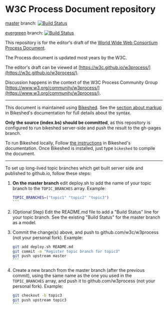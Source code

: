 # W3C Process Document repository

[master](https://github.com/frivoal/w3process/tree/master) branch: [![Build Status](https://travis-ci.org/w3c/w3process.svg?branch=master)](https://travis-ci.org/w3c/w3process)

[evergreen](https://github.com/frivoal/w3process/tree/evegreen) branch: [![Build Status](https://travis-ci.org/w3c/w3process.svg?branch=evergreen)](https://travis-ci.org/w3c/w3process)

This repository is for the editor's draft of the [World Wide Web Consortium Process Document](https://www.w3.org/Consortium/Process/).

The Process document is updated most years by the W3C.

The editor's draft can be viewed at [https://w3c.github.io/w3process/](https://w3c.github.io/w3process/).

Discussion happens in the context of the W3C Process Community Group [https://www.w3.org/community/w3process/](https://www.w3.org/community/w3process/).

----

This document is maintained using [Bikeshed](https://tabatkins.github.io/bikeshed/).
See the [section about markup](https://tabatkins.github.io/bikeshed/#markup-shortcuts) in Bikeshed's documentation for full details about the syntax.

**Only the source (index.bs) should be committed**,
as this repository is configured to run bikeshed server-side and push the result to the gh-pages branch.

To run Bikeshed locally,
Follow [the instructions](https://tabatkins.github.io/bikeshed/#installing) in Bikeshed's documentation.
Once Bikeshed is installed, just type `bikeshed` to compile the document.

----

To set up long-lived topic branches which get built server side and published to github.io,
follow these steps:

1. **On the master branch** edit deploy.sh to add the name of your topic branch to the `TOPIC_BRANCHES` array. Example:

   ````bash
   TOPIC_BRANCHES=("topic1" "topic2" "topic3")
   ```

2. (Optional Step) Edit the README.md file to add a "Build Status" line for your topic branch.
   See the existing "Build Status" for the master branch as a model.
3. Commit the change(s) above, and push to github.com/w3c/w3process (not your personal fork). Example:

   ````bash
   git add deploy.sh README.md
   git commit -m "Register topic branch for topic3"
   git push upstream master
   ```

4. Create a new branch from the master branch (after the previous commit), using the same name as the one you used in the `TOPIC_BRANCHES` array, and push it to github.com/w3process (not your personal fork). Example:

   ````bash
   git checkout -b topic3
   git push upstream topic3
   ```
